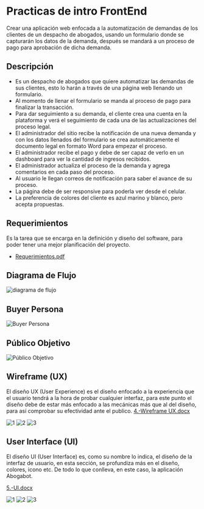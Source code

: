 # Practicas de intro FrontEnd
Crear una aplicación web enfocada a la automatización de demandas de los clientes de un despacho de abogados, usando un formulario donde se capturarán los datos de la demanda, después se mandará a un proceso de pago para aprobación de dicha demanda.

## Descripción
- Es un despacho de abogados que quiere automatizar las demandas de sus clientes, esto lo harán a través de una página web llenando un formulario.
-	Al momento de llenar el formulario se manda al proceso de pago para finalizar la transacción.
-	Para dar seguimiento a su demanda, el cliente crea una cuenta en la plataforma y verá el seguimiento de cada una de las actualizaciones del proceso legal.
-	El administrador del sitio recibe la notificación de una nueva demanda y con los datos llenados del formulario se crea automáticamente el documento legal en formato Word para empezar el proceso.
-	El administrador recibe el pago y debe de ser capaz de verlo en un dashboard para ver la cantidad de ingresos recibidos.
-	El administrador actualiza el proceso de la demanda y agrega comentarios en cada paso del proceso.
-	Al usuario le llegan correos de notificación para saber el avance de su proceso.
-	La página debe de ser responsive para poderla ver desde el celular.
-	La preferencia de colores del cliente es azul marino y blanco, pero acepta propuestas.

## Requerimientos
Es la tarea que se encarga en la definición y diseño del software, para poder tener una mejor planificación del proyecto.

- [Requerimientos.pdf](https://github.com/IngGustavo/Practicas-LaunchX/files/9843397/1.-Requerimientos.pdf)

## Diagrama de Flujo
![diagrama de flujo](https://user-images.githubusercontent.com/114264759/197316611-cc74268d-5867-4823-a7a4-ca24c02f5346.jpg)

## Buyer Persona
![Buyer Persona](https://user-images.githubusercontent.com/114264759/197316467-7e44ba9f-e4b9-4798-8047-3106a818d6b4.png)

## Público Objetivo
![Público Objetivo](https://user-images.githubusercontent.com/114264759/197316954-775e2ef8-34be-4e7b-ab91-2ba542eff2fe.png)

## Wireframe (UX)
El diseño UX (User Experience) es el diseño enfocado a la experiencia que el usuario tendrá a la hora de probar cualquier interfaz, para este punto el diseño debe de estar más enfocado a las mecánicas más que al del diseño, para así comprobar su efectividad ante el publico.
[4.-Wireframe UX.docx](https://github.com/IngGustavo/Practicas-LaunchX/files/9874624/4.-Wireframe.UX.docx)

![1](https://user-images.githubusercontent.com/114264759/198162790-4b53fde1-7971-48c1-8b26-c2cd04df8c02.png)
![2](https://user-images.githubusercontent.com/114264759/198162802-565d92c5-54a4-47ad-8699-ab4a751dd107.png)
![3](https://user-images.githubusercontent.com/114264759/198162809-bed8c673-12ea-4e6f-a6d1-3bb9bfe2cb18.png)

## User Interface (UI)
El diseño UI (User Interface) es, como su nombre lo indica, el diseño de la interfaz de usuario, en esta sección, se profundiza más en el diseño, colores, icono etc. De todo lo que conlleva, en este caso, la aplicación Abogabot.

[5.-UI.docx](https://github.com/IngGustavo/Practicas-LaunchX/files/9874640/5.-UI.docx)

![1](https://user-images.githubusercontent.com/114264759/198163218-24ae142d-0343-4687-844b-a94c6f55d440.png)
![2](https://user-images.githubusercontent.com/114264759/198163221-c8221802-3794-4b23-8209-4e7535e63473.png)
![3](https://user-images.githubusercontent.com/114264759/198163219-98badc98-891b-4c01-9099-17e0c0d40c67.png)



